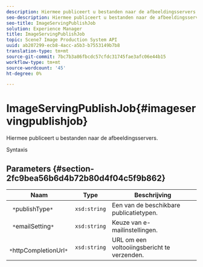 ```yaml
---
description: Hiermee publiceert u bestanden naar de afbeeldingsservers.
seo-description: Hiermee publiceert u bestanden naar de afbeeldingsservers.
seo-title: ImageServingPublishJob
solution: Experience Manager
title: ImageServingPublishJob
topic: Scene7 Image Production System API
uuid: ab207299-ecb8-4acc-a5b3-b7553149b7b8
translation-type: tm+mt
source-git-commit: 7bc7b3a86fbcdc57cfdc31745fae3afc06e44b15
workflow-type: tm+mt
source-wordcount: '45'
ht-degree: 0%

---
```



# ImageServingPublishJob{#imageservingpublishjob}

Hiermee publiceert u bestanden naar de afbeeldingsservers.

Syntaxis

## Parameters {#section-2fc9bea56b6d4b72b80d4f04c5f9b862}

| Naam | Type | Beschrijving |
|---|---|---|
| ` *`publishType`*` | `xsd:string` | Een van de beschikbare publicatietypen. |
| ` *`emailSetting`*` | `xsd:string` | Keuze van e-mailinstellingen. |
| ` *`httpCompletionUrl`*` | `xsd:string` | URL om een voltooiingsbericht te verzenden. |

